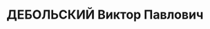 ---
title: ДЕБОЛЬСКИЙ Виктор Павлович
description: "Род. в 1899, Ярославская губ., Угличский уезд, с. Нефедьево. Проживал:\
  \ Ярославская обл., г. Ярославль, ул. Гражданская, 34. Ярославское облзу, Агроном\
  \ по клеверному семеноводству \n  Арестован 06.06.1937. Обв. по ст. 58-7, 58-8,\
  \ 58-11. Приговор: ВК ВС СССР, 29.12.1937 – ВМН. Расстрелян 30.12.1937. \n  Реабилитирован\
  \ ВК ВС СССР 16.04.1957"
---